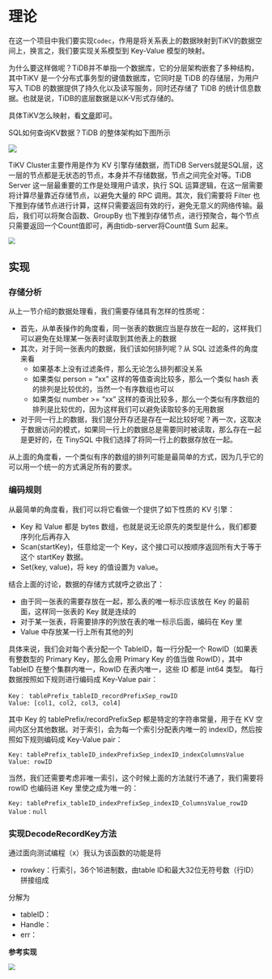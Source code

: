 # 理论

在这一个项目中我们要实现`Codec`，作用是将关系表上的数据映射到TiKV的数据空间上，换言之，我们要实现关系模型到 Key-Value 模型的映射。

为什么要这样做呢？TiDB并不单指一个数据库，它的分层架构嵌套了多种结构，其中TiKV 是一个分布式事务型的键值数据库，它同时是 TiDB 的存储层，为用户写入 TiDB 的数据提供了持久化以及读写服务，同时还存储了 TiDB 的统计信息数据。也就是说，TiDB的底层数据是以K-V形式存储的。

具体TiKV怎么映射，看[文章](https://pingcap.com/zh/blog/tidb-internal-2#关系模型到-key-value-模型的映射)即可。

SQL如何查询KV数据？TiDB 的整体架构如下图所示

![](http://pic.netpunk.space/images/2022/07/12/20220712175951.png)

TiKV Cluster主要作用是作为 KV 引擎存储数据，而TiDB Servers就是SQL层，这一层的节点都是无状态的节点，本身并不存储数据，节点之间完全对等。TiDB Server 这一层最重要的工作是处理用户请求，执行 SQL 运算逻辑，在这一层需要将计算尽量靠近存储节点，以避免大量的 RPC 调用。其次，我们需要将 Filter 也下推到存储节点进行计算，这样只需要返回有效的行，避免无意义的网络传输。最后，我们可以将聚合函数、GroupBy 也下推到存储节点，进行预聚合，每个节点只需要返回一个Count值即可，再由tidb-server将Count值 Sum 起来。 

<img src="http://pic.netpunk.space/images/2022/07/12/20220712180155.png" style="zoom:80%;" />

## 实现

### 存储分析

从上一节介绍的数据处理看，我们需要存储具有怎样的性质呢：

- 首先，从单表操作的角度看，同一张表的数据应当是存放在一起的，这样我们可以避免在处理某一张表时读取到其他表上的数据
- 其次，对于同一张表内的数据，我们该如何排列呢？从 SQL 过滤条件的角度来看
  - 如果基本上没有过滤条件，那么无论怎么排列都没关系
  - 如果类似 person = “xx” 这样的等值查询比较多，那么一个类似 hash 表的排列是比较优的，当然一个有序数组也可以
  - 如果类似 number >= “xx” 这样的查询比较多，那么一个类似有序数组的排列是比较优的，因为这样我们可以避免读取较多的无用数据
- 对于同一行上的数据，我们是分开存还是存在一起比较好呢？再一次，这取决于数据访问的模式，如果同一行上的数据总是需要同时被读取，那么存在一起是更好的，在 TinySQL 中我们选择了将同一行上的数据存放在一起。

从上面的角度看，一个类似有序的数组的排列可能是最简单的方式，因为几乎它的可以用一个统一的方式满足所有的要求。

### 编码规则

从最简单的角度看，我们可以将它看做一个提供了如下性质的 KV 引擎：

- Key 和 Value 都是 bytes 数组，也就是说无论原先的类型是什么，我们都要序列化后再存入
- Scan(startKey)，任意给定一个 Key，这个接口可以按顺序返回所有大于等于这个 startKey 数据。
- Set(key, value)，将 key 的值设置为 value。

结合上面的讨论，数据的存储方式就呼之欲出了：

- 由于同一张表的需要存放在一起，那么表的唯一标示应该放在 Key 的最前面，这样同一张表的 Key 就是连续的
- 对于某一张表，将需要排序的列放在表的唯一标示后面，编码在 Key 里
- Value 中存放某一行上所有其他的列

具体来说，我们会对每个表分配一个 TableID，每一行分配一个 RowID（如果表有整数型的 Primary Key，那么会用 Primary Key 的值当做 RowID），其中 TableID 在整个集群内唯一，RowID 在表内唯一，这些 ID 都是 int64 类型。 每行数据按照如下规则进行编码成 Key-Value pair：

```
Key： tablePrefix_tableID_recordPrefixSep_rowID
Value: [col1, col2, col3, col4]
```

其中 Key 的 tablePrefix/recordPrefixSep 都是特定的字符串常量，用于在 KV 空间内区分其他数据。对于索引，会为每一个索引分配表内唯一的 indexID，然后按照如下规则编码成 Key-Value pair：

```
Key: tablePrefix_tableID_indexPrefixSep_indexID_indexColumnsValue
Value: rowID
```

当然，我们还需要考虑非唯一索引，这个时候上面的方法就行不通了，我们需要将 rowID 也编码进 Key 里使之成为唯一的：

```
Key: tablePrefix_tableID_indexPrefixSep_indexID_ColumnsValue_rowID
Value：null
```

### 实现DecodeRecordKey方法

通过面向测试编程（x）我认为该函数的功能是将

* rowkey：行索引，36个16进制数，由table ID和最大32位无符号数（行ID）拼接组成

分解为

* tableID：
* Handle：
* err：

**参考实现**

<img src="http://pic.netpunk.space/images/2022/07/14/20220714110702.png" style="zoom:80%;" />




